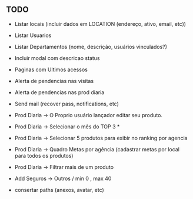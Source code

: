 TODO
--------------------
- Listar locais (incluir dados em LOCATION (endereço, ativo, email, etc))
- Listar Usuarios
- Listar Departamentos (nome, descrição, usuários vinculados?)
- Incluir modal com descricao status
- Paginas com Ultimos acessos
- Alerta de pendencias nas visitas
- Alerta de pendencias nas prod diaria
- Send mail (recover pass, notifications, etc)

- Prod Diaria -> O Proprio usuário lançador editar seu produto.
- Prod Diaria -> Selecionar o mês do TOP 3 *
- Prod Diaria -> Selecionar 5 produtos para exibir no ranking por agencia

- Prod Diaria -> Quadro Metas por agência (cadastrar metas por local para todos os produtos)
- Prod Diaria -> Filtrar mais de um produto

- Add Seguros -> Outros / min 0 , max 40
- consertar paths (anexos, avatar, etc)
